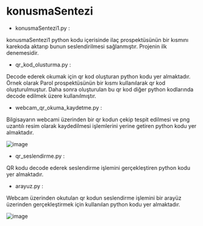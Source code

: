 # konusmaSentezi

* konusmaSentezi1.py :

konusmaSentezi1 python kodu içerisinde ilaç prospektüsünün bir kısmını karekoda aktarıp bunun seslendirilmesi sağlanmıştır. Projenin ilk denemesidir.

* qr_kod_olusturma.py :

Decode ederek okumak için qr kod oluşturan python kodu yer almaktadır. Örnek olarak Parol prospektüsünün bir kısmı kullanılarak qr kod oluşturulmuştur. Daha sonra oluşturulan bu qr kod diğer python kodlarında decode edilmek üzere kullanılmıştır.

* webcam_qr_okuma_kaydetme.py :

Bilgisayarın webcami üzerinden bir qr kodun çekip tespit edilmesi ve png uzantılı resim olarak kaydedilmesi işlemlerini yerine getiren python kodu yer almaktadır.

![image](https://github.com/aysegultoptas/konusmaSentezi/assets/81236984/c7fa3bb0-b3d0-4a40-ae97-93e0531d8d63)


* qr_seslendirme.py :

QR kodu decode ederek seslendirme işlemini gerçekleştiren python kodu yer almaktadır.

* arayuz.py :

Webcam üzerinden okutulan qr kodun seslendirme işlemini bir arayüz üzerinden gerçekleştirmek için kullanılan python kodu yer almaktadır.

![image](https://github.com/aysegultoptas/konusmaSentezi/assets/81236984/63c49781-9a30-4785-980b-79633aa8e2c2)
